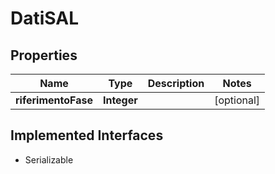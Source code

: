 

# DatiSAL


## Properties

| Name | Type | Description | Notes |
|------------ | ------------- | ------------- | -------------|
|**riferimentoFase** | **Integer** |  |  [optional] |


## Implemented Interfaces

* Serializable


